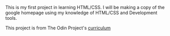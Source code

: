 This is my first project in learning HTML/CSS. I will be making a copy of the google homepage using my knowledge of HTML/CSS and Development tools.

This project is from The Odin Project's [curriculum](http://www.theodinproject.com/web-development-101/html-css)